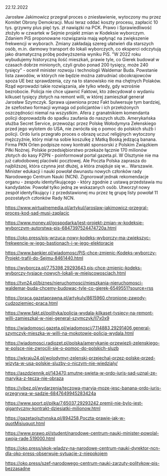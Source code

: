 22.12.2022

Jarosław Jakimowicz przegrał proces o zniesławienie, wytoczony mu przez Komitet Obrony Demokracji. Musi teraz oddać koszty procesu, zapłacić 10 tys. grzywny plus pięć tys. zł nawiązki na PCK. Prawo i Sprawiedliwość złożyło w czwartek w Sejmie projekt zmian w Kodeksie wyborczym. Zdaniem PiS proponowane rozwiązania mają wpłynąć na zwiększenie frekwencji w wyborach. Zmiany zakładają szereg ułatwień dla starszych osób, m.in. darmowy transport do lokali wyborczych, co eksperci odczytują jako dramatyczną próbę podwyższenia wyniku PiS. "W 2022 roku wybudujemy historyczną ilość mieszkań, prawie tyle, co Gierek budował w czasach dobrze minionych, czyli grubo ponad 200 tysięcy, może 240 tysięcy" - ocenił minister rozwoju i technologii Waldemar Buda. Powstanie lista zawodów, w których nie będzie można zatrudniać obcokrajowców spoza UE bez sprawdzenia, czy na to stanowisko nie ma chętnych Polaków. Rząd wprowadzi takie rozwiązania, ale tylko wtedy, gdy wzrośnie bezrobocie. Policja nie chce ujawnić Faktowi, kto zdecydował o wydaniu kilkuset tysięcy złotych na remont willi, w której zamieszkał generał Jarosław Szymczyk. Sprawa ujawniona przez Fakt bulwersuje tym bardziej, że szefostwo formacji wymaga od policjantów i ich przełożonych oszczędności niemal na wszystkim. Afera z granatnikiem komendanta policji doprowadziła do spadku zaufania do naszych służb. Amerykańska służba Secret Service, przewożąc przez Polskę Wołodymyra Zełenskiego przed jego wylotem do USA, nie zwróciła się o pomoc do polskich służb i policji. Ordo Iuris przegrało proces o obrazę uczuć religijnych wytoczony mężczyźnie, który miał na sobie koszulkę z Matką Boską jedzącą banana. Firma PKN Orlen podpisze nowy kontrakt sponsorski z Polskim Związkiem Piłki Nożnej. Polskie przedsiębiorstwo przekaże łącznie 170 milionów złotych do kasy PZPN - poinformował portal gazeta.pl. W Olsztynie nie ma już całodobowej placówki pocztowej. Ale Poczta Polska zaprasza do najbliższej, która czynna jest dłużej, a która znajduje się w… Warszawie. Minister edukacji i nauki powołał dwunastu nowych członków rady Narodowego Centrum Nauki (NCN). Zignorował jednak rekomendacje organu - zespołu identyfikującego - który zgodnie z ustawą przedstawia mu kandydatów. Powołał tylko jedną ze wskazanych osób. Utworzył nowy zespół identyfikujący i z przedstawionej mu przez tę grupę listy powołał 11 pozostałych członków Rady NCN.

https://www.wirtualnemedia.pl/artykul/jaroslaw-jakimowicz-przegral-proces-kod-sad-musi-zaplacic

https://www.money.pl/gospodarka/jest-projekt-zmian-w-kodeksie-wyborczym-autorstwa-pis-6847397524474720a.html

https://oko.press/pis-wrzuca-nowy-kodeks-wyborczy-ma-zwiekszyc-frekwencje-w-jego-bastionach-i-w-jego-elektoracie

https://www.bankier.pl/wiadomosc/PiS-chce-zmienic-Kodeks-wyborczy-Projekt-trafil-do-Sejmu-8461440.html

https://wyborcza.pl/7,75398,29293643,pis-chce-zmienic-kodeks-wyborczy-tysiace-nowych-lokali-w-miejscowosciach.html

https://tvn24.pl/biznes/nieruchomosci/mieszkania-nieruchomosci-waldemar-buda-chcemy-budowac-tyle-co-gierek-6549551?source=rss

https://praca.gazetaprawna.pl/artykuly/8615960,chronione-zawody-cudzoziemiec-praca.html

https://www.fakt.pl/polityka/policja-wydala-kilkaset-tysiecy-na-remont-willi-zamieszkal-w-niej-general-szymczyk/ll7x0x9

https://wiadomosci.gazeta.pl/wiadomosci/7,114883,29291406,general-szymczyk-mieszka-w-willi-na-mokotowie-policja-wydala.html

https://wiadomosci.radiozet.pl/polska/amerykanie-przewiezli-zelenskiego-w-polsce-nie-zwrocili-sie-o-pomoc-do-polskich-sluzb

https://wkraju24.pl/wolodymyr-zelenski-przejechal-przez-polske-przed-wizyta-w-usa-polskie-sluzby-o-niczym-nie-wiedzialy/

https://aszdziennik.pl/143470,smutne-swieta-w-ordo-iuris-sad-uznal-ze-maryjka-z-tecza-nie-obraza

https://vibez.pl/wydarzenia/teczowa-maryja-moze-jesc-banana-ordo-iuris-przegrywa-w-sadzie-6847649945283424a

https://www.sport.pl/pilka/7,65037,29293242,premii-nie-bylo-jest-gigantyczny-kontrakt-dziesiatki-milionow.html

https://gazetaolsztynska.pl/894258,Poczta-prawie-jak-w-quotMisiuquot.html

https://www.prawo.pl/student/narodowe-centrum-nauki-minister-powolal-swoja-rade,519000.html

https://oko.press/skok-wladzy-na-narodowe-centrum-nauki-dyrektor-ncn-dla-oko-press-obserwuje-sytuacje-z-niepokojem

https://oko.press/szef-narodowego-centrum-nauki-zarzuty-politykow-pis-bezzasadne